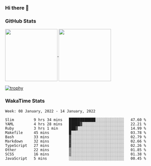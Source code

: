 ### Hi there 👋

### GitHub Stats

<a href="https://github.com/anuraghazra/github-readme-stats">
  <img align="center" height="170px" src="https://github-readme-stats.vercel.app/api/top-langs/?username=tksfjt1024&layout=compact&count_private=true&show_icons=true&show_icons=true&theme=graywhite" />
</a>
<a href="https://github.com/anuraghazra/github-readme-stats">
  <img align="center" height="170px" src="https://github-readme-stats.vercel.app/api?username=tksfjt1024&count_private=true&show_icons=true&show_icons=true&theme=graywhite" />
</a>

[![trophy](https://github-profile-trophy.vercel.app/?username=tksfjt1024)](https://github.com/ryo-ma/github-profile-trophy)

### WakaTime Stats

<!--START_SECTION:waka-->
```text
Week: 08 January, 2022 - 14 January, 2022

Slim         9 hrs 34 mins   ████████████░░░░░░░░░░░░░   47.60 % 
YAML         4 hrs 28 mins   █████▓░░░░░░░░░░░░░░░░░░░   22.21 % 
Ruby         3 hrs 1 min     ███▓░░░░░░░░░░░░░░░░░░░░░   14.99 % 
Makefile     45 mins         █░░░░░░░░░░░░░░░░░░░░░░░░   03.78 % 
Bash         33 mins         ▓░░░░░░░░░░░░░░░░░░░░░░░░   02.79 % 
Markdown     32 mins         ▓░░░░░░░░░░░░░░░░░░░░░░░░   02.66 % 
TypeScript   27 mins         ▓░░░░░░░░░░░░░░░░░░░░░░░░   02.26 % 
Other        22 mins         ▒░░░░░░░░░░░░░░░░░░░░░░░░   01.85 % 
SCSS         16 mins         ▒░░░░░░░░░░░░░░░░░░░░░░░░   01.38 % 
JavaScript   5 mins          ░░░░░░░░░░░░░░░░░░░░░░░░░   00.45 % 
```
<!--END_SECTION:waka-->
